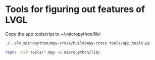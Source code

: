 # 


#  Tools for figuring out features of LVGL

Copy the app toolscript to ~/.micropython/lib/

```bash
./../lv_micropython/mpy-cross/build/mpy-cross tools/app_tools.py
```

```bash
rsync -avP tools/*.mpy ~/.micropython/lib/
```

